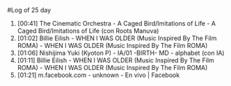 #Log of 25 day

1. [00:41] The Cinematic Orchestra - A Caged Bird/Imitations of Life - A Caged Bird/Imitations of Life (con Roots Manuva)
1. [01:02] Billie Eilish - WHEN I WAS OLDER (Music Inspired By The Film ROMA) - WHEN I WAS OLDER (Music Inspired By The Film ROMA)
1. [01:06] Nishijima Yuki (Kyoton P) - IA/01 -BIRTH- MD - alphabet (con IA)
1. [01:11] Billie Eilish - WHEN I WAS OLDER (Music Inspired By The Film ROMA) - WHEN I WAS OLDER (Music Inspired By The Film ROMA)
1. [01:21] m.facebook.com - unknown - En vivo | Facebook
